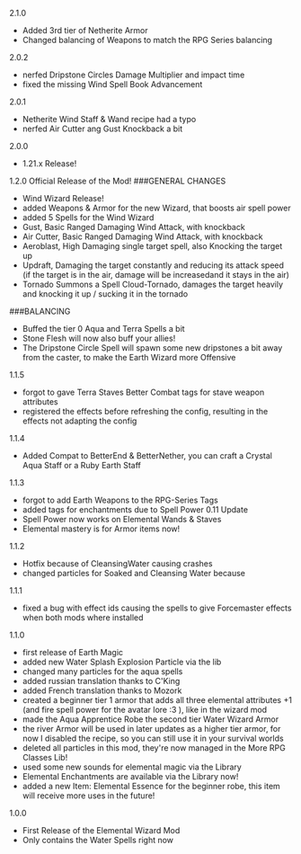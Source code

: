 2.1.0
- Added 3rd tier of Netherite Armor
- Changed balancing of Weapons to match the RPG Series balancing

2.0.2
- nerfed Dripstone Circles Damage Multiplier and impact time
- fixed the missing Wind Spell Book Advancement

2.0.1
- Netherite Wind Staff & Wand recipe had a typo
- nerfed Air Cutter ang Gust Knockback a bit

2.0.0
- 1.21.x Release!

1.2.0
Official Release of the Mod!
###GENERAL CHANGES
- Wind Wizard Release!
- added Weapons & Armor for the new Wizard, that boosts air spell power
- added 5 Spells for the Wind Wizard
- Gust, Basic Ranged Damaging Wind Attack, with knockback
- Air Cutter, Basic Ranged Damaging Wind Attack, with knockback
- Aeroblast, High Damaging single target spell, also Knocking the target up
- Updraft, Damaging the target constantly and reducing its attack speed (if the target is in the air, damage will be increasedand it stays in the air)
- Tornado Summons a Spell Cloud-Tornado, damages the target heavily and knocking it up / sucking it in the tornado

###BALANCING
- Buffed the tier 0 Aqua and Terra Spells a bit
- Stone Flesh will now also buff your allies!
- The Dripstone Circle Spell will spawn some new dripstones a bit away from the caster, to make the Earth Wizard more Offensive

1.1.5
- forgot to gave Terra Staves Better Combat tags for stave weapon attributes
- registered the effects before refreshing the config, resulting in the effects not adapting the config

1.1.4
- Added Compat to BetterEnd & BetterNether, you can craft a Crystal Aqua Staff or a Ruby Earth Staff

1.1.3
- forgot to add Earth Weapons to the RPG-Series Tags
- added tags for enchantments due to Spell Power 0.11 Update
- Spell Power now works on Elemental Wands & Staves
- Elemental mastery is for Armor items now!

1.1.2
- Hotfix because of CleansingWater causing crashes
- changed particles for Soaked and Cleansing Water because

1.1.1
- fixed a bug with effect ids causing the spells to give Forcemaster effects when both mods where installed

1.1.0
- first release of Earth Magic
- added new Water Splash Explosion Particle via the lib
- changed many particles for the aqua spells
- added russian translation thanks to C'King
- added French translation thanks to Mozork
- created a beginner tier 1 armor that adds all three elemental attributes +1 (and fire spell power for the avatar lore :3 ), like in the wizard mod
- made the Aqua Apprentice Robe the second tier Water Wizard Armor
- the river Armor will be used in later updates as a higher tier armor, for now I disabled the recipe, so you can still use it in your survival worlds
- deleted all particles in this mod, they're now managed in the More RPG Classes Lib!
- used some new sounds for elemental magic via the Library
- Elemental Enchantments are available via the Library now!
- added a new Item: Elemental Essence for the beginner robe, this item will receive more uses in the future!

1.0.0
- First Release of the Elemental Wizard Mod
- Only contains the Water Spells right now